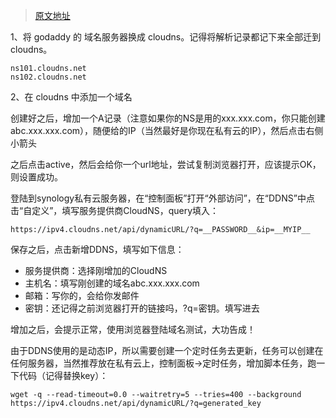 > [原文地址](https://blog.jing.do/Synology-DDNS-CloudNS)

1、将 godaddy 的 域名服务器换成 cloudns。记得将解析记录都记下来全部迁到 cloudns。

```
ns101.cloudns.net
ns102.cloudns.net
```

2、在 cloudns 中添加一个域名

创建好之后，增加一个A记录（注意如果你的NS是用的xxx.xxx.com，你只能创建abc.xxx.xxx.com），随便给的IP（当然最好是你现在私有云的IP），然后点击右侧小箭头

之后点击active，然后会给你一个url地址，尝试复制浏览器打开，应该提示OK，则设置成功。

登陆到synology私有云服务器，在“控制面板”打开“外部访问”，在“DDNS”中点击“自定义”，填写服务提供商CloudNS，query填入：

```
https://ipv4.cloudns.net/api/dynamicURL/?q=__PASSWORD__&ip=__MYIP__
```

保存之后，点击新增DDNS，填写如下信息：

* 服务提供商：选择刚增加的CloudNS
* 主机名：填写刚创建的域名abc.xxx.xxx.com
* 邮箱：写你的，会给你发邮件
* 密钥：还记得之前浏览器打开的链接吗，?q=密钥。填写进去


增加之后，会提示正常，使用浏览器登陆域名测试，大功告成！

由于DDNS使用的是动态IP，所以需要创建一个定时任务去更新，任务可以创建在任何服务器，当然推荐放在私有云上，控制面板->定时任务，增加脚本任务，跑一下代码（记得替换key）：

```
wget -q --read-timeout=0.0 --waitretry=5 --tries=400 --background https://ipv4.cloudns.net/api/dynamicURL/?q=generated_key
```